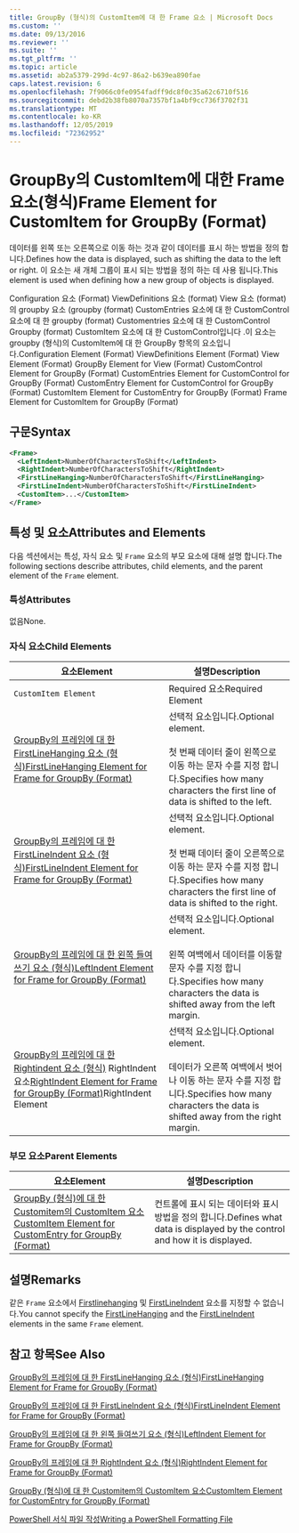 ```yaml
---
title: GroupBy (형식)의 CustomItem에 대 한 Frame 요소 | Microsoft Docs
ms.custom: ''
ms.date: 09/13/2016
ms.reviewer: ''
ms.suite: ''
ms.tgt_pltfrm: ''
ms.topic: article
ms.assetid: ab2a5379-299d-4c97-86a2-b639ea890fae
caps.latest.revision: 6
ms.openlocfilehash: 7f9066c0fe0954fadff9dc8f0c35a62c6710f516
ms.sourcegitcommit: debd2b38fb8070a7357bf1a4bf9cc736f3702f31
ms.translationtype: MT
ms.contentlocale: ko-KR
ms.lasthandoff: 12/05/2019
ms.locfileid: "72362952"
---
```

# <a name="frame-element-for-customitem-for-groupby-format"></a><span data-ttu-id="65917-102">GroupBy의 CustomItem에 대한 Frame 요소(형식)</span><span class="sxs-lookup"><span data-stu-id="65917-102">Frame Element for CustomItem for GroupBy (Format)</span></span>

<span data-ttu-id="65917-103">데이터를 왼쪽 또는 오른쪽으로 이동 하는 것과 같이 데이터를 표시 하는 방법을 정의 합니다.</span><span class="sxs-lookup"><span data-stu-id="65917-103">Defines how the data is displayed, such as shifting the data to the left or right.</span></span> <span data-ttu-id="65917-104">이 요소는 새 개체 그룹이 표시 되는 방법을 정의 하는 데 사용 됩니다.</span><span class="sxs-lookup"><span data-stu-id="65917-104">This element is used when defining how a new group of objects is displayed.</span></span>

<span data-ttu-id="65917-105">Configuration 요소 (Format) ViewDefinitions 요소 (format) View 요소 (format)의 groupby 요소 (groupby (format) CustomEntries 요소에 대 한 CustomControl 요소에 대 한 groupby (format) Customentries 요소에 대 한 CustomControl Groupby (format) CustomItem 요소에 대 한 CustomControl입니다 .이 요소는 groupby (형식)의 CustomItem에 대 한 GroupBy 항목의 요소입니다.</span><span class="sxs-lookup"><span data-stu-id="65917-105">Configuration Element (Format) ViewDefinitions Element (Format) View Element (Format) GroupBy Element for View (Format) CustomControl Element for GroupBy (Format) CustomEntries Element for CustomControl for GroupBy (Format) CustomEntry Element for CustomControl for GroupBy (Format) CustomItem Element for CustomEntry for GroupBy (Format) Frame Element for CustomItem for GroupBy (Format)</span></span>

## <a name="syntax"></a><span data-ttu-id="65917-106">구문</span><span class="sxs-lookup"><span data-stu-id="65917-106">Syntax</span></span>

```xml
<Frame>
  <LeftIndent>NumberOfCharactersToShift</LeftIndent>
  <RightIndent>NumberOfCharactersToShift</RightIndent>
  <FirstLineHanging>NumberOfCharactersToShift</FirstLineHanging>
  <FirstLineIndent>NumberOfCharactersToShift</FirstLineIndent>
  <CustomItem>...</CustomItem>
</Frame>
```

## <a name="attributes-and-elements"></a><span data-ttu-id="65917-107">특성 및 요소</span><span class="sxs-lookup"><span data-stu-id="65917-107">Attributes and Elements</span></span>

<span data-ttu-id="65917-108">다음 섹션에서는 특성, 자식 요소 및 `Frame` 요소의 부모 요소에 대해 설명 합니다.</span><span class="sxs-lookup"><span data-stu-id="65917-108">The following sections describe attributes, child elements, and the parent element of the `Frame` element.</span></span>

### <a name="attributes"></a><span data-ttu-id="65917-109">특성</span><span class="sxs-lookup"><span data-stu-id="65917-109">Attributes</span></span>

<span data-ttu-id="65917-110">없음</span><span class="sxs-lookup"><span data-stu-id="65917-110">None.</span></span>

### <a name="child-elements"></a><span data-ttu-id="65917-111">자식 요소</span><span class="sxs-lookup"><span data-stu-id="65917-111">Child Elements</span></span>

|<span data-ttu-id="65917-112">요소</span><span class="sxs-lookup"><span data-stu-id="65917-112">Element</span></span>|<span data-ttu-id="65917-113">설명</span><span class="sxs-lookup"><span data-stu-id="65917-113">Description</span></span>|
|-------------|-----------------|
|`CustomItem Element`|<span data-ttu-id="65917-114">Required 요소</span><span class="sxs-lookup"><span data-stu-id="65917-114">Required Element</span></span>|
|[<span data-ttu-id="65917-115">GroupBy의 프레임에 대 한 FirstLineHanging 요소 (형식)</span><span class="sxs-lookup"><span data-stu-id="65917-115">FirstLineHanging Element for Frame for GroupBy (Format)</span></span>](./firstlinehanging-element-for-frame-for-groupby-format.md)|<span data-ttu-id="65917-116">선택적 요소입니다.</span><span class="sxs-lookup"><span data-stu-id="65917-116">Optional element.</span></span><br /><br /> <span data-ttu-id="65917-117">첫 번째 데이터 줄이 왼쪽으로 이동 하는 문자 수를 지정 합니다.</span><span class="sxs-lookup"><span data-stu-id="65917-117">Specifies how many characters the first line of data is shifted to the left.</span></span>|
|[<span data-ttu-id="65917-118">GroupBy의 프레임에 대 한 FirstLineIndent 요소 (형식)</span><span class="sxs-lookup"><span data-stu-id="65917-118">FirstLineIndent Element for Frame for GroupBy (Format)</span></span>](./firstlineindent-element-for-frame-for-groupby-format.md)|<span data-ttu-id="65917-119">선택적 요소입니다.</span><span class="sxs-lookup"><span data-stu-id="65917-119">Optional element.</span></span><br /><br /> <span data-ttu-id="65917-120">첫 번째 데이터 줄이 오른쪽으로 이동 하는 문자 수를 지정 합니다.</span><span class="sxs-lookup"><span data-stu-id="65917-120">Specifies how many characters the first line of data is shifted to the right.</span></span>|
|[<span data-ttu-id="65917-121">GroupBy의 프레임에 대 한 왼쪽 들여쓰기 요소 (형식)</span><span class="sxs-lookup"><span data-stu-id="65917-121">LeftIndent Element for Frame for GroupBy (Format)</span></span>](./leftindent-element-for-frame-for-groupby-format.md)|<span data-ttu-id="65917-122">선택적 요소입니다.</span><span class="sxs-lookup"><span data-stu-id="65917-122">Optional element.</span></span><br /><br /> <span data-ttu-id="65917-123">왼쪽 여백에서 데이터를 이동할 문자 수를 지정 합니다.</span><span class="sxs-lookup"><span data-stu-id="65917-123">Specifies how many characters the data is shifted away from the left margin.</span></span>|
|<span data-ttu-id="65917-124">[GroupBy의 프레임에 대 한 Rightindent 요소 (형식)](./rightindent-element-for-frame-for-groupby-format.md) RightIndent 요소</span><span class="sxs-lookup"><span data-stu-id="65917-124">[RightIndent Element for Frame for GroupBy (Format)](./rightindent-element-for-frame-for-groupby-format.md)RightIndent Element</span></span>|<span data-ttu-id="65917-125">선택적 요소입니다.</span><span class="sxs-lookup"><span data-stu-id="65917-125">Optional element.</span></span><br /><br /> <span data-ttu-id="65917-126">데이터가 오른쪽 여백에서 벗어나 이동 하는 문자 수를 지정 합니다.</span><span class="sxs-lookup"><span data-stu-id="65917-126">Specifies how many characters the data is shifted away from the right margin.</span></span>|

### <a name="parent-elements"></a><span data-ttu-id="65917-127">부모 요소</span><span class="sxs-lookup"><span data-stu-id="65917-127">Parent Elements</span></span>

|<span data-ttu-id="65917-128">요소</span><span class="sxs-lookup"><span data-stu-id="65917-128">Element</span></span>|<span data-ttu-id="65917-129">설명</span><span class="sxs-lookup"><span data-stu-id="65917-129">Description</span></span>|
|-------------|-----------------|
|[<span data-ttu-id="65917-130">GroupBy (형식)에 대 한 Customitem의 CustomItem 요소</span><span class="sxs-lookup"><span data-stu-id="65917-130">CustomItem Element for CustomEntry for GroupBy (Format)</span></span>](./customitem-element-for-customentry-for-groupby-format.md)|<span data-ttu-id="65917-131">컨트롤에 표시 되는 데이터와 표시 방법을 정의 합니다.</span><span class="sxs-lookup"><span data-stu-id="65917-131">Defines what data is displayed by the control and how it is displayed.</span></span>|

## <a name="remarks"></a><span data-ttu-id="65917-132">설명</span><span class="sxs-lookup"><span data-stu-id="65917-132">Remarks</span></span>

<span data-ttu-id="65917-133">같은 `Frame` 요소에서 [Firstlinehanging](./firstlinehanging-element-for-frame-for-groupby-format.md) 및 [FirstLineIndent](./firstlineindent-element-for-frame-for-groupby-format.md) 요소를 지정할 수 없습니다.</span><span class="sxs-lookup"><span data-stu-id="65917-133">You cannot specify the [FirstLineHanging](./firstlinehanging-element-for-frame-for-groupby-format.md) and the [FirstLineIndent](./firstlineindent-element-for-frame-for-groupby-format.md) elements in the same `Frame` element.</span></span>

## <a name="see-also"></a><span data-ttu-id="65917-134">참고 항목</span><span class="sxs-lookup"><span data-stu-id="65917-134">See Also</span></span>

[<span data-ttu-id="65917-135">GroupBy의 프레임에 대 한 FirstLineHanging 요소 (형식)</span><span class="sxs-lookup"><span data-stu-id="65917-135">FirstLineHanging Element for Frame for GroupBy (Format)</span></span>](./firstlinehanging-element-for-frame-for-groupby-format.md)

[<span data-ttu-id="65917-136">GroupBy의 프레임에 대 한 FirstLineIndent 요소 (형식)</span><span class="sxs-lookup"><span data-stu-id="65917-136">FirstLineIndent Element for Frame for GroupBy (Format)</span></span>](./firstlineindent-element-for-frame-for-groupby-format.md)

[<span data-ttu-id="65917-137">GroupBy의 프레임에 대 한 왼쪽 들여쓰기 요소 (형식)</span><span class="sxs-lookup"><span data-stu-id="65917-137">LeftIndent Element for Frame for GroupBy (Format)</span></span>](./leftindent-element-for-frame-for-groupby-format.md)

[<span data-ttu-id="65917-138">GroupBy의 프레임에 대 한 RightIndent 요소 (형식)</span><span class="sxs-lookup"><span data-stu-id="65917-138">RightIndent Element for Frame for GroupBy (Format)</span></span>](./rightindent-element-for-frame-for-groupby-format.md)

[<span data-ttu-id="65917-139">GroupBy (형식)에 대 한 Customitem의 CustomItem 요소</span><span class="sxs-lookup"><span data-stu-id="65917-139">CustomItem Element for CustomEntry for GroupBy (Format)</span></span>](./customitem-element-for-customentry-for-groupby-format.md)

[<span data-ttu-id="65917-140">PowerShell 서식 파일 작성</span><span class="sxs-lookup"><span data-stu-id="65917-140">Writing a PowerShell Formatting File</span></span>](./writing-a-powershell-formatting-file.md)
